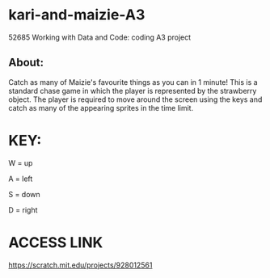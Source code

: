 # kari-and-maizie-A3
52685 Working with Data and Code: coding A3 project

## About:

Catch as many of Maizie's favourite things as you can in 1 minute! This is a standard chase game in which the player is represented by the strawberry object. The player is required to move around the screen using the keys and catch as many of the appearing sprites in the time limit.


# KEY: 

W = up

A = left

S = down

D = right

# ACCESS LINK

https://scratch.mit.edu/projects/928012561
